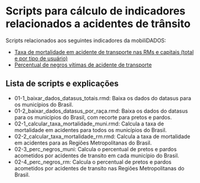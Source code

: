 # Scripts para cálculo de indicadores relacionados a acidentes de trânsito

Scripts relacionados aos seguintes indicadores da mobiliDADOS:

- [Taxa de mortalidade em acidente de transporte nas RMs e capitais (total e por tipo de usuário)](https://drive.google.com/drive/u/2/folders/1boOOc6vhvBktQgfaUf-fR3LMCPkuxKc4)
- [Percentual de negros vítimas de acidente de transporte](https://drive.google.com/drive/u/2/folders/1boOOc6vhvBktQgfaUf-fR3LMCPkuxKc4)

## Lista de scripts e explicações

- 01-1_baixar_dados_datasus_totais.rmd: Baixa os dados do datasus para os municípios do Brasil.
- 01-2_baixar_dados_datasus_por_raça.rmd: Baixa os dados do datasus para os municípios do Brasil, com recorte para pretos e pardos.
- 02-1_calcular_taxa_mortalidade_muni.rmd: Calcula a taxa de mortalidade em acidentes para todos os municípios do Brasil.
- 02-2_calcular_taxa_mortalidade_rm.rmd: Calcula a taxa de mortalidade em acidentes para as Regiões Metropolitanas do Brasil.
- 02-3_perc_negros_muni: Calcula o percentual de pretos e pardos acometidos por acidentes de transito em cada município do Brasil.
- 02-4_perc_negros_rm: Calcula o percentual de pretos e pardos acometidos por acidentes de transito nas Regiões Metropolitanas do Brasil.
